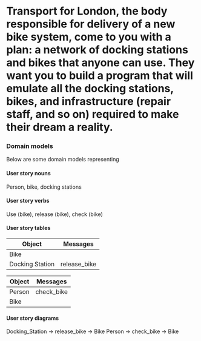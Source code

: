 # Transport for London, the body responsible for delivery of a new bike system, come to you with a plan: a network of docking stations and bikes that anyone can use. They want you to build a program that will emulate all the docking stations, bikes, and infrastructure (repair staff, and so on) required to make their dream a reality.

### Domain models
Below are some domain models representing

#### User story nouns
Person, bike, docking stations

#### User story verbs
Use (bike), release (bike), check (bike)

#### User story tables
| Object | Messages |
|---|---|
|Bike | |
|Docking Station | release_bike |

| Object | Messages |
|---|---|
|Person| check_bike |
|Bike| |

#### User story diagrams

Docking_Station -> release_bike -> Bike
Person -> check_bike -> Bike
